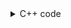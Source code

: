 <details><summary>C++ code</summary>

Runtime `1095 ms` Beats `63.75%`.<br>
Memory `178.7 MB` Beats `9.78%`.

![](../../../../assets/20221229204911.png)

</details>
